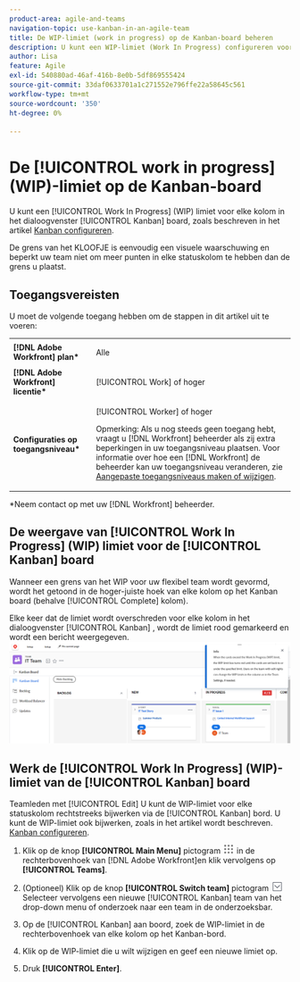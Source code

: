 ```yaml
---
product-area: agile-and-teams
navigation-topic: use-kanban-in-an-agile-team
title: De WIP-limiet (work in progress) op de Kanban-board beheren
description: U kunt een WIP-limiet (Work In Progress) configureren voor elke kolom op het Kanban-bord. De grens van het KLOOFJE is eenvoudig een visuele waarschuwing en beperkt uw team niet om meer punten in elke statuskolom te hebben dan de grens u plaatst.
author: Lisa
feature: Agile
exl-id: 540880ad-46af-416b-8e0b-5df869555424
source-git-commit: 33daf0633701a1c271552e796ffe22a58645c561
workflow-type: tm+mt
source-wordcount: '350'
ht-degree: 0%

---
```


# De [!UICONTROL work in progress] (WIP)-limiet op de Kanban-board

U kunt een [!UICONTROL Work In Progress] (WIP) limiet voor elke kolom in het dialoogvenster [!UICONTROL Kanban] board, zoals beschreven in het artikel [Kanban configureren](../../agile/get-started-with-agile-in-workfront/configure-kanban.md).

De grens van het KLOOFJE is eenvoudig een visuele waarschuwing en beperkt uw team niet om meer punten in elke statuskolom te hebben dan de grens u plaatst.

## Toegangsvereisten

U moet de volgende toegang hebben om de stappen in dit artikel uit te voeren:

<table style="table-layout:auto"> 
 <col> 
 <col> 
 <tbody> 
  <tr> 
   <td role="rowheader"><strong>[!DNL Adobe Workfront] plan*</strong></td> 
   <td> <p>Alle</p> </td> 
  </tr> 
  <tr> 
   <td role="rowheader"><strong>[!DNL Adobe Workfront] licentie*</strong></td> 
   <td> <p>[!UICONTROL Work] of hoger</p> </td> 
  </tr> 
  <tr> 
   <td role="rowheader"><strong>Configuraties op toegangsniveau*</strong></td> 
   <td> <p>[!UICONTROL Worker] of hoger</p> <p>Opmerking: Als u nog steeds geen toegang hebt, vraagt u [!DNL Workfront] beheerder als zij extra beperkingen in uw toegangsniveau plaatsen. Voor informatie over hoe een [!DNL Workfront] de beheerder kan uw toegangsniveau veranderen, zie <a href="../../administration-and-setup/add-users/configure-and-grant-access/create-modify-access-levels.md" class="MCXref xref">Aangepaste toegangsniveaus maken of wijzigen</a>.</p> </td> 
  </tr> 
 </tbody> 
</table>

&#42;Neem contact op met uw [!DNL Workfront] beheerder.

## De weergave van [!UICONTROL Work In Progress] (WIP) limiet voor de [!UICONTROL Kanban] board

Wanneer een grens van het WIP voor uw flexibel team wordt gevormd, wordt het getoond in de hoger-juiste hoek van elke kolom op het Kanban board (behalve [!UICONTROL Complete] kolom).

Elke keer dat de limiet wordt overschreden voor elke kolom in het dialoogvenster [!UICONTROL Kanban] , wordt de limiet rood gemarkeerd en wordt een bericht weergegeven.\
![WIP-limiet](assets/kanban-wip.png)

## Werk de [!UICONTROL Work In Progress] (WIP)-limiet van de [!UICONTROL Kanban] board

Teamleden met [!UICONTROL Edit] U kunt de WIP-limiet voor elke statuskolom rechtstreeks bijwerken via de [!UICONTROL Kanban] bord. U kunt de WIP-limiet ook bijwerken, zoals in het artikel wordt beschreven. [Kanban configureren](../../agile/get-started-with-agile-in-workfront/configure-kanban.md).

1. Klik op de knop **[!UICONTROL Main Menu]** pictogram ![](assets/main-menu-icon.png) in de rechterbovenhoek van [!DNL Adobe Workfront]en klik vervolgens op **[!UICONTROL Teams]**.

1. (Optioneel) Klik op de knop **[!UICONTROL Switch team]** pictogram ![Teampictogram wisselen](assets/switch-team-icon.png)Selecteer vervolgens een nieuwe [!UICONTROL Kanban] team van het drop-down menu of onderzoek naar een team in de onderzoeksbar.

1. Op de [!UICONTROL Kanban] aan boord, zoek de WIP-limiet in de rechterbovenhoek van elke kolom op het Kanban-bord.
1. Klik op de WIP-limiet die u wilt wijzigen en geef een nieuwe limiet op.
1. Druk **[!UICONTROL Enter]**.
